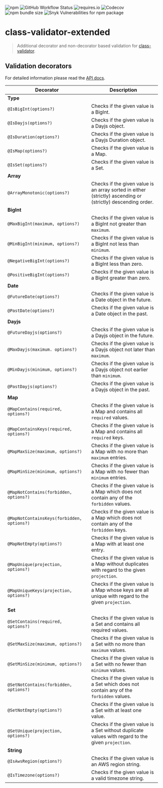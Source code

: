 ![npm](https://img.shields.io/npm/v/class-validator-extended?style=flat-square&cacheSeconds=3600)
![GitHub Workflow Status](https://img.shields.io/github/workflow/status/pigulla/class-validator-extended/Node.js%20CI?style=flat-square&cacheSeconds=3600)
![requires.io](https://img.shields.io/requires/github/pigulla/class-validator-extended?style=flat-square&cacheSeconds=3600)
![Codecov](https://img.shields.io/codecov/c/github/pigulla/class-validator-extended?style=flat-square&cacheSeconds=3600)
![npm bundle size](https://img.shields.io/bundlephobia/min/class-validator-extended?style=flat-square&cacheSeconds=3600)
![Snyk Vulnerabilities for npm package](https://img.shields.io/snyk/vulnerabilities/npm/class-validator-extended?style=flat-square&cacheSeconds=3600)

# class-validator-extended

> Additional decorator and non-decorator based validation for [class-validator](https://github.com/typestack/class-validator).

## Validation decorators

For detailed information please read the [API docs](https://pigulla.github.io/class-validator-extended/modules.html).

| Decorator                                  | Description                                                                                                 |
| ------------------------------------------ | ----------------------------------------------------------------------------------------------------------- |
| **Type**                                   |                                                                                                             |
| `@IsBigInt(options?)`                      | Checks if the given value is a BigInt.                                                                      |
| `@IsDayjs(options?)`                       | Checks if the given value is a Dayjs object.                                                                |
| `@IsDuration(options?)`                    | Checks if the given value is a Dayjs Duration object.                                                       |
| `@IsMap(options?)`                         | Checks if the given value is a Map.                                                                         |
| `@IsSet(options?)`                         | Checks if the given value is a Set.                                                                         |
| **Array**                                  |                                                                                                             |
| `@ArrayMonotonic(options?)`                | Checks if the given value is an array sorted in either (strictly) ascending or (strictly) descending order. |
| **BigInt**                                 |                                                                                                             |
| `@MaxBigInt(maximum, options?)`            | Checks if the given value is a BigInt not greater than `maximum`.                                           |
| `@MinBigInt(minimum, options?)`            | Checks if the given value is a BigInt not less than `minimum`.                                              |
| `@NegativeBigInt(options?)`                | Checks if the given value is a BigInt less than zero.                                                       |
| `@PositiveBigInt(options?)`                | Checks if the given value is a BigInt greater than zero.                                                    |
| **Date**                                   |                                                                                                             |
| `@FutureDate(options?)`                    | Checks if the given value is a Date object in the future.                                                   |
| `@PastDate(options?)`                      | Checks if the given value is a Date object in the past.                                                     |
| **Dayjs**                                  |                                                                                                             |
| `@FutureDayjs(options?)`                   | Checks if the given value is a Dayjs object in the future.                                                  |
| `@MaxDayjs(maximum. options?)`             | Checks if the given value is a Dayjs object not later than `maximum`.                                       |
| `@MinDayjs(minimum, options?)`             | Checks if the given value is a Dayjs object not earlier than `minimum`.                                     |
| `@PastDayjs(options?)`                     | Checks if the given value is a Dayjs object in the past.                                                    |
| **Map**                                    |                                                                                                             |
| `@MapContains(required, options?)`         | Checks if the given value is a Map and contains all `required` values.                                      |
| `@MapContainsKeys(required, options?)`     | Checks if the given value is a Map and contains all `required` keys.                                        |
| `@MapMaxSize(maximum, options?)`           | Checks if the given value is a Map with no more than `maximum` entries.                                     |
| `@MapMinSize(minimum, options?)`           | Checks if the given value is a Map with no fewer than `minimum` entries.                                    |
| `@MapNotContains(forbidden, options?)`     | Checks if the given value is a Map which does not contain any of the `forbidden` values.                    |
| `@MapNotContainsKeys(forbidden, options?)` | Checks if the given value is a Map which does not contain any of the `forbidden` keys.                      |
| `@MapNotEmpty(options?)`                   | Checks if the given value is a Map with at least one entry.                                                 |
| `@MapUnique(projection, options?)`         | Checks if the given value is a Map without duplicates with regard to the given `projection`.                |
| `@MapUniqueKeys(projection, options?)`     | Checks if the given value is a Map whose keys are all unique with regard to the given `projection`.         |
| **Set**                                    |                                                                                                             |
| `@SetContains(required, options?)`         | Checks if the given value is a Set and contains all required values.                                        |
| `@SetMaxSize(maximum, options?)`           | Checks if the given value is a Set with no more than `maximum` values.                                      |
| `@SetMinSize(minimum, options?)`           | Checks if the given value is a Set with no fewer than `minimum` values.                                     |
| `@SetNotContains(forbidden, options?)`     | Checks if the given value is a Set which does not contain any of the `forbidden` values.                    |
| `@SetNotEmpty(options?)`                   | Checks if the given value is a Set with at least one value.                                                 |
| `@SetUnique(projection, options?)`         | Checks if the given value is a Set without duplicate values with regard to the given `projection`.          |
| **String**                                 |                                                                                                             |
| `@IsAwsRegion(options?)`                   | Checks if the given value is an AWS region string.                                                          |
| `@IsTimezone(options?)`                    | Checks if the given value is a valid timezone string.                                                       |
